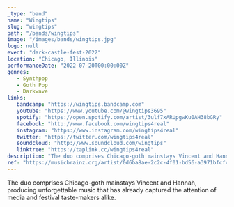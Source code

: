 ```yaml
---
_type: "band"
name: "Wingtips"
slug: "wingtips"
path: "/bands/wingtips"
image: "/images/bands/wingtips.jpg"
logo: null
event: "dark-castle-fest-2022"
location: "Chicago, Illinois"
performanceDate: "2022-07-20T00:00:00Z"
genres:
   - Synthpop
   - Goth Pop
   - Darkwave
links:
   bandcamp: "https://wingtips.bandcamp.com"
   youtube: "https://www.youtube.com/@wingtips3695"
   spotify: "https://open.spotify.com/artist/3ulf7xARUpgwKu0AH38bGRy"
   facebook: "http://www.facebook.com/wingtips4real"
   instagram: "https://www.instagram.com/wingtips4real"
   twitter: "https://twitter.com/wingtips4real"
   soundcloud: "http://www.soundcloud.com/wingtips"
   linktree: "https://taplink.cc/wingtips4real"
description: "The duo comprises Chicago-goth mainstays Vincent and Hannah, producing unforgettable music that has already captured the attention of media and festival taste-makers alike."
ref: "https://musicbrainz.org/artist/0d6ba8ae-2c2c-4f01-bd56-a3971bfcfc03"
---
```


The duo comprises Chicago-goth mainstays Vincent and Hannah, producing unforgettable music that has already captured the attention of media and festival taste-makers alike.
